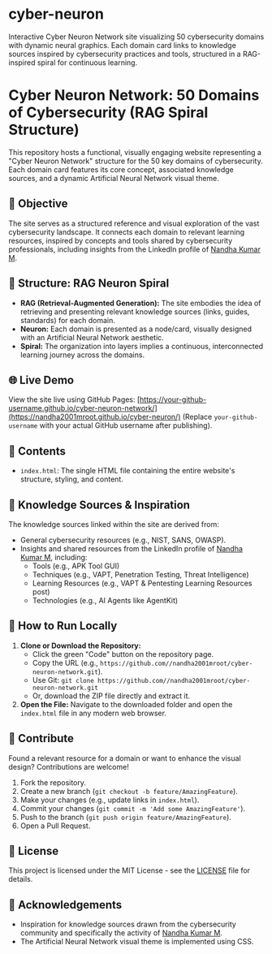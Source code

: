 # cyber-neuron
Interactive Cyber Neuron Network site visualizing 50 cybersecurity domains with dynamic neural graphics. Each domain card links to knowledge sources inspired by cybersecurity practices and tools, structured in a RAG-inspired spiral for continuous learning.
# Cyber Neuron Network: 50 Domains of Cybersecurity (RAG Spiral Structure)

This repository hosts a functional, visually engaging website representing a "Cyber Neuron Network" structure for the 50 key domains of cybersecurity. Each domain card features its core concept, associated knowledge sources, and a dynamic Artificial Neural Network visual theme.

## 🎯 Objective

The site serves as a structured reference and visual exploration of the vast cybersecurity landscape. It connects each domain to relevant learning resources, inspired by concepts and tools shared by cybersecurity professionals, including insights from the LinkedIn profile of [Nandha Kumar M](https://www.linkedin.com/in/nandha-kumar-m-952342159/).

## 🧠 Structure: RAG Neuron Spiral

*   **RAG (Retrieval-Augmented Generation):** The site embodies the idea of retrieving and presenting relevant knowledge sources (links, guides, standards) for each domain.
*   **Neuron:** Each domain is presented as a node/card, visually designed with an Artificial Neural Network aesthetic.
*   **Spiral:** The organization into layers implies a continuous, interconnected learning journey across the domains.

## 🌐 Live Demo

View the site live using GitHub Pages: [https://your-github-username.github.io/cyber-neuron-network/](https://nandha2001mroot.github.io/cyber-neuron/) (Replace `your-github-username` with your actual GitHub username after publishing).

## 📁 Contents

*   `index.html`: The single HTML file containing the entire website's structure, styling, and content.

## 🔗 Knowledge Sources & Inspiration

The knowledge sources linked within the site are derived from:
*   General cybersecurity resources (e.g., NIST, SANS, OWASP).
*   Insights and shared resources from the LinkedIn profile of [Nandha Kumar M](https://www.linkedin.com/in/nandha-kumar-m-952342159/), including:
    *   Tools (e.g., APK Tool GUI)
    *   Techniques (e.g., VAPT, Penetration Testing, Threat Intelligence)
    *   Learning Resources (e.g., VAPT & Pentesting Learning Resources post)
    *   Technologies (e.g., AI Agents like AgentKit)

## 🚀 How to Run Locally

1.  **Clone or Download the Repository:**
    *   Click the green "Code" button on the repository page.
    *   Copy the URL (e.g., `https://github.com//nandha2001mroot/cyber-neuron-network.git`).
    *   Use Git: `git clone https://github.com//nandha2001mroot/cyber-neuron-network.git`
    *   Or, download the ZIP file directly and extract it.
2.  **Open the File:** Navigate to the downloaded folder and open the `index.html` file in any modern web browser.

## 🤝 Contribute

Found a relevant resource for a domain or want to enhance the visual design? Contributions are welcome!
1.  Fork the repository.
2.  Create a new branch (`git checkout -b feature/AmazingFeature`).
3.  Make your changes (e.g., update links in `index.html`).
4.  Commit your changes (`git commit -m 'Add some AmazingFeature'`).
5.  Push to the branch (`git push origin feature/AmazingFeature`).
6.  Open a Pull Request.

## 📜 License

This project is licensed under the MIT License - see the [LICENSE](LICENSE) file for details.

## 🙏 Acknowledgements

*   Inspiration for knowledge sources drawn from the cybersecurity community and specifically the activity of [Nandha Kumar M](https://www.linkedin.com/in/nandha-kumar-m-952342159/).
*   The Artificial Neural Network visual theme is implemented using CSS.
